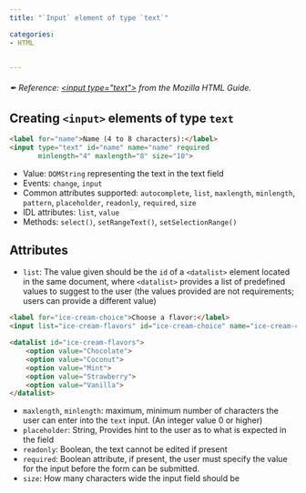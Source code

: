 ```yaml
---
title: "`Input` element of type `text`"

categories:
- HTML


---
```


###### ✒ Reference: [\<input type="text">](https://developer.mozilla.org/en-US/docs/Web/HTML/Element/input/text) from the Mozilla HTML Guide.

## Creating `<input>` elements of type `text`

```html
<label for="name">Name (4 to 8 characters):</label>
<input type="text" id="name" name="name" required
       minlength="4" maxlength="8" size="10">
```

- Value: `DOMString` representing the text in the text field
- Events: `change`, `input`
- Common attributes supported: `autocomplete`, `list`, `maxlength`, `minlength`, `pattern`, `placeholder`, `readonly`, `required`, `size`
- IDL attributes: `list`, `value`
- Methods: `select()`, `setRangeText()`, `setSelectionRange()`

## Attributes

- `list`: The value given should be the `id` of a `<datalist>` element located in the same document, where `<datalist>` provides a list of predefined values to suggest to the user (the values provided are not requirements; users can provide a different value)

```html
<label for="ice-cream-choice">Choose a flavor:</label>
<input list="ice-cream-flavors" id="ice-cream-choice" name="ice-cream-choice"/>

<datalist id="ice-cream-flavors">
    <option value="Chocolate">
    <option value="Coconut">
    <option value="Mint">
    <option value="Strawberry">
    <option value="Vanilla">
</datalist>
```

- `maxlength`, `minlength`: maximum, minimum number of characters the user can enter into the `text` input. (An integer value 0 or higher)
- `placeholder`: String, Provides hint to the user as to what is expected in the field
- `readonly`: Boolean, the text cannot be edited if present
- `required`: Boolean attribute, if present, the user must specify the value for the input before the form can be submitted.
- `size`: How many characters wide the input field should be
